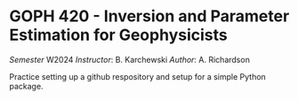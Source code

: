 # GOPH 420 - Inversion and Parameter Estimation for Geophysicists

*Semester* W2024
*Instructor*: B. Karchewski
*Author*: A. Richardson

Practice setting up a github respository and setup for a simple Python package.
